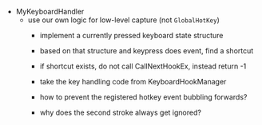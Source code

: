 ﻿- MyKeyboardHandler
  - use our own logic for low-level capture (not `GlobalHotKey`)
    - implement a currently pressed keyboard state structure
    - based on that structure and keypress does event, find a shortcut
    - if shortcut exists, do not call CallNextHookEx, instead return -1

    - take the key handling code from KeyboardHookManager
    - how to prevent the registered hotkey event bubbling forwards?
    - why does the second stroke always get ignored?
